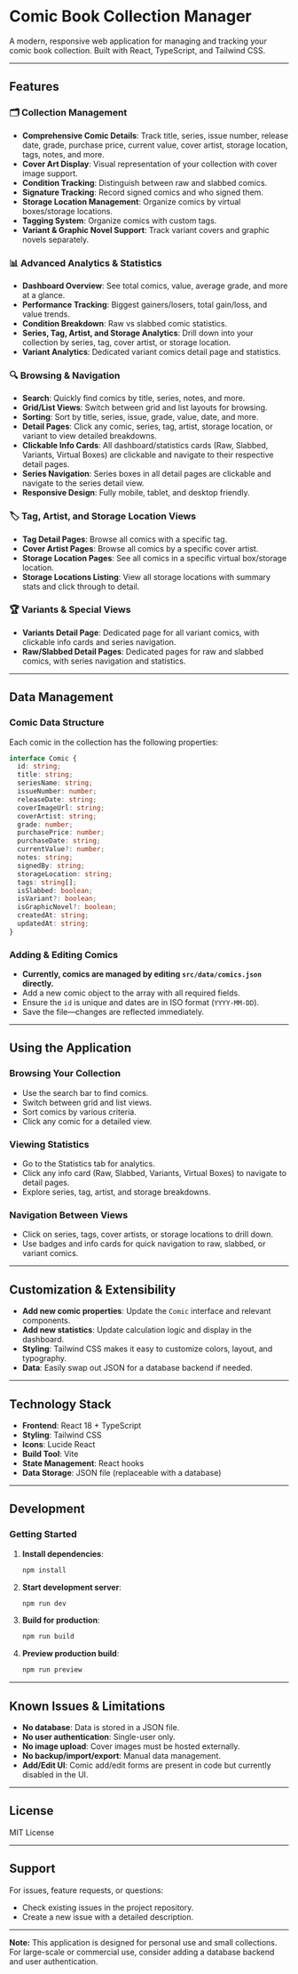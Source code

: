# Comic Book Collection Manager

A modern, responsive web application for managing and tracking your comic book collection. Built with React, TypeScript, and Tailwind CSS.

---

## Features

### 🗂️ Collection Management
- **Comprehensive Comic Details**: Track title, series, issue number, release date, grade, purchase price, current value, cover artist, storage location, tags, notes, and more.
- **Cover Art Display**: Visual representation of your collection with cover image support.
- **Condition Tracking**: Distinguish between raw and slabbed comics.
- **Signature Tracking**: Record signed comics and who signed them.
- **Storage Location Management**: Organize comics by virtual boxes/storage locations.
- **Tagging System**: Organize comics with custom tags.
- **Variant & Graphic Novel Support**: Track variant covers and graphic novels separately.

### 📊 Advanced Analytics & Statistics
- **Dashboard Overview**: See total comics, value, average grade, and more at a glance.
- **Performance Tracking**: Biggest gainers/losers, total gain/loss, and value trends.
- **Condition Breakdown**: Raw vs slabbed comic statistics.
- **Series, Tag, Artist, and Storage Analytics**: Drill down into your collection by series, tag, cover artist, or storage location.
- **Variant Analytics**: Dedicated variant comics detail page and statistics.

### 🔍 Browsing & Navigation
- **Search**: Quickly find comics by title, series, notes, and more.
- **Grid/List Views**: Switch between grid and list layouts for browsing.
- **Sorting**: Sort by title, series, issue, grade, value, date, and more.
- **Detail Pages**: Click any comic, series, tag, artist, storage location, or variant to view detailed breakdowns.
- **Clickable Info Cards**: All dashboard/statistics cards (Raw, Slabbed, Variants, Virtual Boxes) are clickable and navigate to their respective detail pages.
- **Series Navigation**: Series boxes in all detail pages are clickable and navigate to the series detail view.
- **Responsive Design**: Fully mobile, tablet, and desktop friendly.

### 🏷️ Tag, Artist, and Storage Location Views
- **Tag Detail Pages**: Browse all comics with a specific tag.
- **Cover Artist Pages**: Browse all comics by a specific cover artist.
- **Storage Location Pages**: See all comics in a specific virtual box/storage location.
- **Storage Locations Listing**: View all storage locations with summary stats and click through to detail.

### 🏆 Variants & Special Views
- **Variants Detail Page**: Dedicated page for all variant comics, with clickable info cards and series navigation.
- **Raw/Slabbed Detail Pages**: Dedicated pages for raw and slabbed comics, with series navigation and statistics.

---

## Data Management

### Comic Data Structure

Each comic in the collection has the following properties:

```typescript
interface Comic {
  id: string;
  title: string;
  seriesName: string;
  issueNumber: number;
  releaseDate: string;
  coverImageUrl: string;
  coverArtist: string;
  grade: number;
  purchasePrice: number;
  purchaseDate: string;
  currentValue?: number;
  notes: string;
  signedBy: string;
  storageLocation: string;
  tags: string[];
  isSlabbed: boolean;
  isVariant?: boolean;
  isGraphicNovel?: boolean;
  createdAt: string;
  updatedAt: string;
}
```

### Adding & Editing Comics

- **Currently, comics are managed by editing `src/data/comics.json` directly.**
- Add a new comic object to the array with all required fields.
- Ensure the `id` is unique and dates are in ISO format (`YYYY-MM-DD`).
- Save the file—changes are reflected immediately.

---

## Using the Application

### Browsing Your Collection
- Use the search bar to find comics.
- Switch between grid and list views.
- Sort comics by various criteria.
- Click any comic for a detailed view.

### Viewing Statistics
- Go to the Statistics tab for analytics.
- Click any info card (Raw, Slabbed, Variants, Virtual Boxes) to navigate to detail pages.
- Explore series, tag, artist, and storage breakdowns.

### Navigation Between Views
- Click on series, tags, cover artists, or storage locations to drill down.
- Use badges and info cards for quick navigation to raw, slabbed, or variant comics.

---

## Customization & Extensibility

- **Add new comic properties**: Update the `Comic` interface and relevant components.
- **Add new statistics**: Update calculation logic and display in the dashboard.
- **Styling**: Tailwind CSS makes it easy to customize colors, layout, and typography.
- **Data**: Easily swap out JSON for a database backend if needed.

---

## Technology Stack

- **Frontend**: React 18 + TypeScript
- **Styling**: Tailwind CSS
- **Icons**: Lucide React
- **Build Tool**: Vite
- **State Management**: React hooks
- **Data Storage**: JSON file (replaceable with a database)

---

## Development

### Getting Started

1. **Install dependencies**:
   ```bash
   npm install
   ```
2. **Start development server**:
   ```bash
   npm run dev
   ```
3. **Build for production**:
   ```bash
   npm run build
   ```
4. **Preview production build**:
   ```bash
   npm run preview
   ```

---

## Known Issues & Limitations

- **No database**: Data is stored in a JSON file.
- **No user authentication**: Single-user only.
- **No image upload**: Cover images must be hosted externally.
- **No backup/import/export**: Manual data management.
- **Add/Edit UI**: Comic add/edit forms are present in code but currently disabled in the UI.

---

## License

MIT License

---

## Support

For issues, feature requests, or questions:
- Check existing issues in the project repository.
- Create a new issue with a detailed description.

---

**Note:** This application is designed for personal use and small collections. For large-scale or commercial use, consider adding a database backend and user authentication.